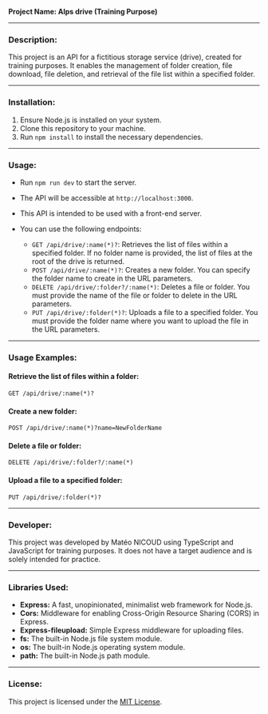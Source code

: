 **Project Name: Alps drive (Training Purpose)**

---

### Description:
This project is an API for a fictitious storage service (drive), created for training purposes. It enables the management of folder creation, file download, file deletion, and retrieval of the file list within a specified folder.

---

### Installation:
1. Ensure Node.js is installed on your system.
2. Clone this repository to your machine.
3. Run `npm install` to install the necessary dependencies.

---

### Usage:
- Run `npm run dev` to start the server.
- The API will be accessible at `http://localhost:3000`.
- This API is intended to be used with a front-end server.
- You can use the following endpoints:

    - `GET /api/drive/:name(*)?`: Retrieves the list of files within a specified folder. If no folder name is provided, the list of files at the root of the drive is returned.
    - `POST /api/drive/:name(*)?`: Creates a new folder. You can specify the folder name to create in the URL parameters.
    - `DELETE /api/drive/:folder?/:name(*)`: Deletes a file or folder. You must provide the name of the file or folder to delete in the URL parameters.
    - `PUT /api/drive/:folder(*)?`: Uploads a file to a specified folder. You must provide the folder name where you want to upload the file in the URL parameters.

---

### Usage Examples:

#### Retrieve the list of files within a folder:
```
GET /api/drive/:name(*)?
```

#### Create a new folder:
```
POST /api/drive/:name(*)?name=NewFolderName
```

#### Delete a file or folder:
```
DELETE /api/drive/:folder?/:name(*)
```

#### Upload a file to a specified folder:
```
PUT /api/drive/:folder(*)?
```

---

### Developer:
This project was developed by Matéo NICOUD using TypeScript and JavaScript for training purposes. It does not have a target audience and is solely intended for practice.

---

### Libraries Used:
- **Express:** A fast, unopinionated, minimalist web framework for Node.js.
- **Cors:** Middleware for enabling Cross-Origin Resource Sharing (CORS) in Express.
- **Express-fileupload:** Simple Express middleware for uploading files.
- **fs:** The built-in Node.js file system module.
- **os:** The built-in Node.js operating system module.
- **path:** The built-in Node.js path module.

---

### License:
This project is licensed under the [MIT License](https://opensource.org/licenses/MIT).
